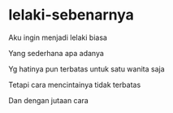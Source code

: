 # lelaki-sebenarnya

Aku ingin menjadi lelaki biasa

Yang sederhana apa adanya

Yg hatinya pun terbatas untuk satu wanita saja

Tetapi cara mencintainya tidak terbatas 

Dan dengan jutaan cara




